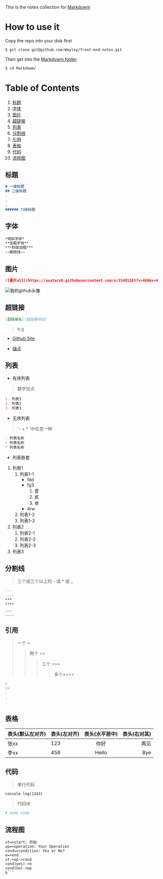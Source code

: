 <!--
 * @Author: wzheng(hb_wangzheng@163.com)
 * @Github: https://github.com/wayley
 * @Company: Fih-ACKN
 * @Date: 2019-09-04 15:11:42
 * @LastEditors: wzheng(hb_wangzheng@163.com)
 * @LastEditTime: 2019-09-04 16:51:24
 * @Description:
 -->

This is the notes collection for [Markdowm]()

# How to use it

Copy the repo into your disk first

```bash
$ git clone git@github.com:Wayley/front-end-notes.git
```

Then get into the [Markdowm folder](https://github.com/Wayley/front-end-notes/tree/master/Markdowm)

```bash
$ cd Markdowm/
```
# Table of Contents
1. [标题](#title)
2. [字体](#font)
3. [图片](#img)
4. [超链接](#hyperlink)
5. [列表](#list)
6. [分割线](#separator)
7. [引用](#reference)
8. [表格](#table)
9. [代码](#code)
10. [流程图](#flow)

<a name="title">

## 标题

```md
# 一级标题
## 二级标题
.
.
.
###### 六级标题
```

<a name="font">

## 字体

```md
*倾斜字体*
**加粗字体**
***斜体加粗***
~~删除线~~
```

<a name="img">

## 图片

```md
![图片alt](https://avatars0.githubusercontent.com/u/23481263?s=460&v=4 图片title)
```
![我的github头像](https://avatars0.githubusercontent.com/u/23481263?s=460&v=4 'wz的图片')

<a name="hyperlink">

## 超链接

```md
[超链接名](超链接地址)
```
> e.g
- [Github Site](https://github.com)

<a name="anchor">

- [锚点](#anchor)



<a name="list">

## 列表

- 有序列表

> 数字加点

```md
1. 列表1
2. 列表2
3. 列表3
```

- 无序列表

> '- + * '中任意一种

```md
- 列表名称
+ 列表名称
* 列表名称
```
- 列表嵌套

1. 列表1
   1. 列表1-1
      - fdd
      - fg3
         1. 壹
         2. 貳
         3. 叁
      - 4rw
   2. 列表1-2
   3. 列表1-3
2. 列表2
   1. 列表2-1
   2. 列表2-2
   3. 列表2-3
3. 列表3

<a name="separator">

## 分割线

> 三个或三个以上的 - 或 * 或 _

```md
---
----
***
****
___
____
```


<a name="reference">

## 引用

> 一个 >
>> 两个 >>
>>> 三个 >>>
>>>> 多个>>>>

```md
>
>>
.
.
.
```
<a name="table">

## 表格

|表头(默认左对齐)|表头(左对齐)|表头(水平居中)|表头(右对其)|
|---|:---|:---:|---:|
|张xx|123|你好|再见|
|李xx|456|Hello|Bye|

<a name="code">

## 代码
> 单行代码

`console.log(1243)`

> 代码块

```bash
# some code
```

<a name="flow">

## 流程图

```flow
st=>start: 开始
op=>operation: Your Operation
cond=>condition: Yes or No?
e=>end
st->op->cond
cond(yes)->e
cond(no)->op
&```